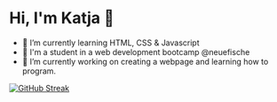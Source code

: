 # Hi, I'm Katja 👋

- 🌱 I’m currently learning HTML, CSS & Javascript 
- 🐠 I'm a student in a web development bootcamp @neuefische
- 🔭 I’m currently working on creating a webpage and learning how to program.

[![GitHub Streak](https://streak-stats.demolab.com/?user=ekat-br)](https://git.io/streak-stats)
